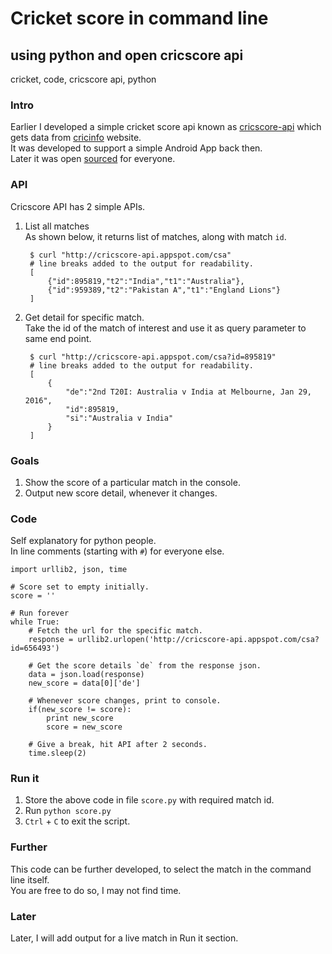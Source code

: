 # Cricket score in command line
## using python and open cricscore api
cricket, code, cricscore api, python

### Intro
Earlier I developed a simple cricket score api known as [cricscore-api](http://cricscore-api.appspot.com/) which gets data from [cricinfo](http://cricinfo.com) website.  
It was developed to support a simple Android App back then.  
Later it was open [sourced](https://github.com/sakthipriyan/CricScoreGAE) for everyone.

### API
Cricscore API has 2 simple APIs.

1. List all matches  
As shown below, it returns list of matches, along with match `id`.

        $ curl "http://cricscore-api.appspot.com/csa"
        # line breaks added to the output for readability.
        [
            {"id":895819,"t2":"India","t1":"Australia"},
            {"id":959389,"t2":"Pakistan A","t1":"England Lions"}
        ]

2. Get detail for specific match.  
Take the id of the match of interest and use it as query parameter to same end point.

        $ curl "http://cricscore-api.appspot.com/csa?id=895819"
        # line breaks added to the output for readability.
        [
            {
                "de":"2nd T20I: Australia v India at Melbourne, Jan 29, 2016",
                "id":895819,
                "si":"Australia v India"
            }
        ]

### Goals
1. Show the score of a particular match in the console.  
2. Output new score detail, whenever it changes.

### Code
Self explanatory for python people.  
In line comments (starting with `#`) for everyone else.

    import urllib2, json, time

    # Score set to empty initially.
    score = ''

    # Run forever
    while True:
        # Fetch the url for the specific match.
    	response = urllib2.urlopen('http://cricscore-api.appspot.com/csa?id=656493')

        # Get the score details `de` from the response json.
    	data = json.load(response)
    	new_score = data[0]['de']

        # Whenever score changes, print to console.
    	if(new_score != score):
    		print new_score
    		score = new_score

        # Give a break, hit API after 2 seconds.
    	time.sleep(2)

### Run it
1. Store the above code in file `score.py` with required match id.
2. Run `python score.py`
3. `Ctrl` + `C` to exit the script.

### Further
This code can be further developed, to select the match in the command line itself.  
You are free to do so, I may not find time.

### Later
Later, I will add output for a live match in Run it section.
